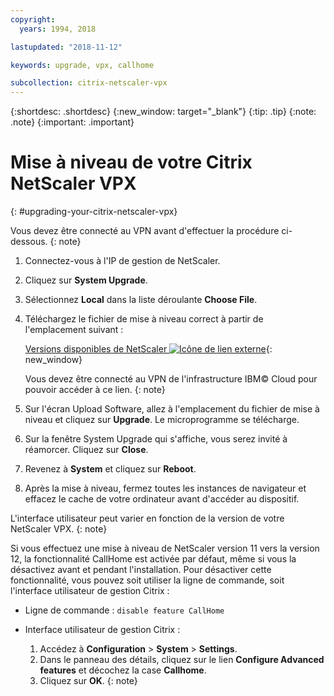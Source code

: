 ```yaml
---
copyright:
  years: 1994, 2018

lastupdated: "2018-11-12"

keywords: upgrade, vpx, callhome

subcollection: citrix-netscaler-vpx
---
```


{:shortdesc: .shortdesc}
{:new_window: target="_blank"}
{:tip: .tip}
{:note: .note}
{:important: .important}

# Mise à niveau de votre Citrix NetScaler VPX
{: #upgrading-your-citrix-netscaler-vpx}

Vous devez être connecté au VPN avant d'effectuer la procédure ci-dessous.
{: note}

1. Connectez-vous à l'IP de gestion de NetScaler.
2. Cliquez sur **System Upgrade**.
4. Sélectionnez **Local** dans la liste déroulante **Choose File**.
4. Téléchargez le fichier de mise à niveau correct à partir de l'emplacement suivant :

	[Versions disponibles de NetScaler ![Icône de lien externe](../../icons/launch-glyph.svg "Icône de lien externe")](http://downloads.softlayer.local/citrix/netscaler/){: new_window}

	Vous devez être connecté au VPN de l'infrastructure IBM© Cloud pour pouvoir accéder à ce lien.
  {: note}

5. Sur l'écran Upload Software, allez à l'emplacement du fichier de mise à niveau et cliquez sur **Upgrade**. Le microprogramme se télécharge.
6. Sur la fenêtre System Upgrade qui s'affiche, vous serez invité à réamorcer. Cliquez sur **Close**.
7. Revenez à **System** et cliquez sur **Reboot**.
8. Après la mise à niveau, fermez toutes les instances de navigateur et effacez le cache de votre ordinateur avant d'accéder au dispositif.


L'interface utilisateur peut varier en fonction de la version de votre NetScaler VPX.
{: note}

Si vous effectuez une mise à niveau de NetScaler version 11 vers la version 12, la fonctionnalité CallHome est activée par défaut, même si vous la désactivez avant et pendant l'installation. Pour désactiver cette fonctionnalité, vous pouvez soit utiliser la ligne de commande, soit l'interface utilisateur de gestion Citrix :

   * Ligne de commande : `disable feature CallHome`
   * Interface utilisateur de gestion Citrix :

     1. Accédez à **Configuration** > **System** > **Settings**.
     2. Dans le panneau des détails, cliquez sur le lien **Configure Advanced features** et décochez la case **Callhome**.
     3. Cliquez sur **OK**.
     {: note}
